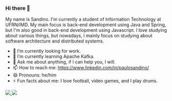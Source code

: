 ### Hi there 👋

My name is Sandino. I'm currently a student of Information Technology at UFRN/IMD. My main focus is back-end development using Java and Spring, but I'm also good in back-end development using Javascript. I love studying about various things, but nowadays, I mainly focus on studying about software architecture and distributed systems. 

- 🔭 I’m currently looking for work.
- 🌱 I’m currently learning Apache Kafka.
- 💬 Ask me about anything, if I can help you, I will.
- 📫 How to reach me: https://www.linkedin.com/in/paulosandino/
- 😄 Pronouns: he/him
- ⚡ Fun facts about me: I love football, video games, and I play drums. 

<a href="https://github.com/anuraghazra/github-readme-stats">
  <img src="https://github-readme-stats.vercel.app/api?username=paulosandinof&show_icons=true&theme=nightowl" />
</a>
<a href="https://github.com/anuraghazra/github-readme-stats">
  <img src="https://github-readme-stats.vercel.app/api/top-langs/?username=paulosandinof&hide=html,css&langs_count=3&layout=compact&theme=nightowl" />
</a>
